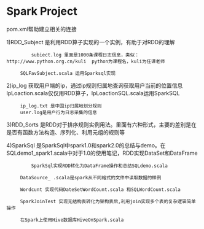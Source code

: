 # Spark  Project 

pom.xml帮助建立相关的连接

1)RDD_Subject 是利用RDD算子实现的一个实例，有助于对RDD的理解

             subiect.log 里面是1000条课程日志信息，类似：http://www.python.org.cn/kuli  python为课程名，kuli为任课老师
		 
		 SQLFavSubject.scala 运用Sparksql实现
		 
		 
2)ip_log  获取用户端的ip，通过ip规则归属地查询获取用户当前的位置信息IpLoaction.scala仅仅用RDD算子，IpLoactionSQL.scala运用SparkSQL
   
         ip_log.txt 是中国ip归属地划分规则
         user.log是用户行为日志采集的信息
   
   
   

 
3)RDD_Sorts 是RDD对于排序规则实例用法。里面有六种形式，主要的差别是在是否有函数方法构造、序列化、利用元组的规则等

4)SparkSql 是SparkSql中spark1.0和spark2.0的总结与demo。在SQLdemo1_spark1.scala中对于1.0的使用笔记，RDD实现DataSet和DataFrame

             SparkSql实现RDD转化为DataFrame操作和总结SQLdemo.scala
		 
		 DataSource_ .scala是spark从不同格式的文件中读取数据的样例
		 
		 Wordcunt 实现代码DateSetWordCount.scala 和SQLWordCount.scala
		 
		 SparkJoinTest 实现无结构表转化为架构表后,利用join实现多个表的复杂逻辑简单操作
		 
		 在Spark上使用Hive数据库HiveOnSpark.scala
		 